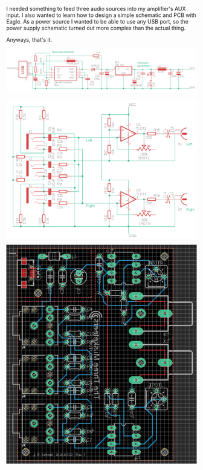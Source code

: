 I needed something to feed three audio sources into my amplifier's AUX input. I also wanted to learn how to design a simple schematic and PCB with Eagle. As a power source I wanted to be able to use any USB port, so the power supply schematic turned out more complex than the actual thing.

Anyways, that's it.

![Schematic, sheet 1](https://github.com/sixtyfive/the-three-musketeers/raw/master/images/schematic_sheet1.png)

![Schematic, sheet 2](https://github.com/sixtyfive/the-three-musketeers/raw/master/images/schematic_sheet2.png)

![PCB](https://raw.githubusercontent.com/sixtyfive/the-three-musketeers/master/images/board.png)

